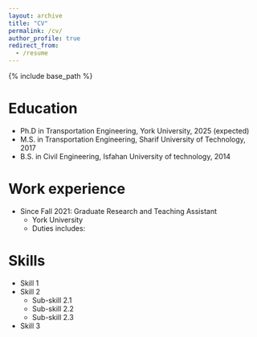 ```yaml
---
layout: archive
title: "CV"
permalink: /cv/
author_profile: true
redirect_from:
  - /resume
---
```


{% include base_path %}

Education
======
* Ph.D in Transportation Engineering, York University, 2025 (expected)
* M.S. in Transportation Engineering, Sharif University of Technology, 2017
* B.S. in Civil Engineering, Isfahan University of technology, 2014

Work experience
======
* Since Fall 2021: Graduate Research and Teaching Assistant
  * York University
  * Duties includes: 
  
Skills
======
* Skill 1
* Skill 2
  * Sub-skill 2.1
  * Sub-skill 2.2
  * Sub-skill 2.3
* Skill 3

